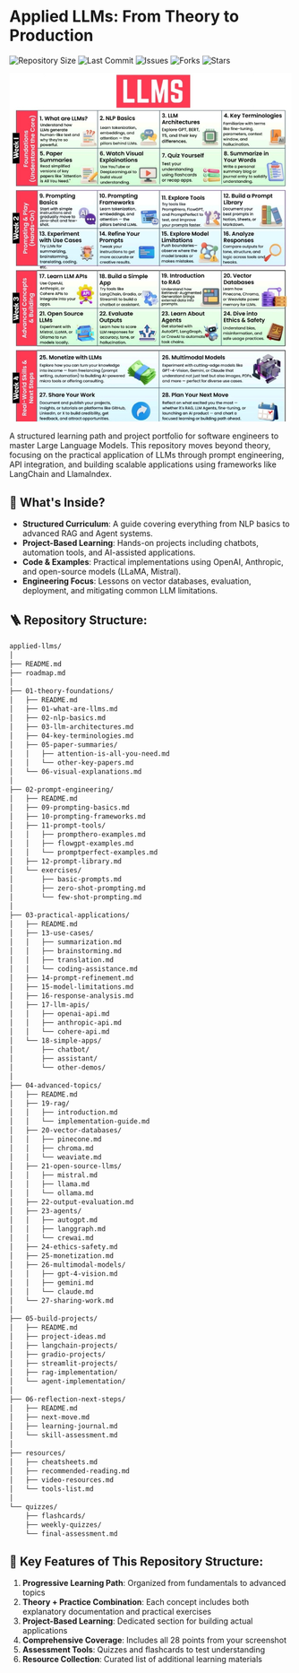 # Applied LLMs: From Theory to Production

![Repository Size](https://img.shields.io/github/repo-size/JawherKl/applied-llms)
![Last Commit](https://img.shields.io/github/last-commit/JawherKl/applied-llms)
![Issues](https://img.shields.io/github/issues-raw/JawherKl/applied-llms)
![Forks](https://img.shields.io/github/forks/JawherKl/applied-llms)
![Stars](https://img.shields.io/github/stars/JawherKl/applied-llms)

![applied-llms](https://github.com/JawherKl/applied-llms/blob/main/resources/applied-llms.jpg)

A structured learning path and project portfolio for software engineers to master Large Language Models. This repository moves beyond theory, focusing on the practical application of LLMs through prompt engineering, API integration, and building scalable applications using frameworks like LangChain and LlamaIndex.

## 🚀 What's Inside?
- **Structured Curriculum**: A guide covering everything from NLP basics to advanced RAG and Agent systems.
- **Project-Based Learning**: Hands-on projects including chatbots, automation tools, and AI-assisted applications.
- **Code & Examples**: Practical implementations using OpenAI, Anthropic, and open-source models (LLaMA, Mistral).
- **Engineering Focus**: Lessons on vector databases, evaluation, deployment, and mitigating common LLM limitations.

## 🪜 Repository Structure:

```
applied-llms/
│
├── README.md
├── roadmap.md
│
├── 01-theory-foundations/
│   ├── README.md
│   ├── 01-what-are-llms.md
│   ├── 02-nlp-basics.md
│   ├── 03-llm-architectures.md
│   ├── 04-key-terminologies.md
│   ├── 05-paper-summaries/
│   │   ├── attention-is-all-you-need.md
│   │   └── other-key-papers.md
│   └── 06-visual-explanations.md
│
├── 02-prompt-engineering/
│   ├── README.md
│   ├── 09-prompting-basics.md
│   ├── 10-prompting-frameworks.md
│   ├── 11-prompt-tools/
│   │   ├── prompthero-examples.md
│   │   ├── flowgpt-examples.md
│   │   └── promptperfect-examples.md
│   ├── 12-prompt-library.md
│   └── exercises/
│       ├── basic-prompts.md
│       ├── zero-shot-prompting.md
│       └── few-shot-prompting.md
│
├── 03-practical-applications/
│   ├── README.md
│   ├── 13-use-cases/
│   │   ├── summarization.md
│   │   ├── brainstorming.md
│   │   ├── translation.md
│   │   └── coding-assistance.md
│   ├── 14-prompt-refinement.md
│   ├── 15-model-limitations.md
│   ├── 16-response-analysis.md
│   ├── 17-llm-apis/
│   │   ├── openai-api.md
│   │   ├── anthropic-api.md
│   │   └── cohere-api.md
│   └── 18-simple-apps/
│       ├── chatbot/
│       ├── assistant/
│       └── other-demos/
│
├── 04-advanced-topics/
│   ├── README.md
│   ├── 19-rag/
│   │   ├── introduction.md
│   │   └── implementation-guide.md
│   ├── 20-vector-databases/
│   │   ├── pinecone.md
│   │   ├── chroma.md
│   │   └── weaviate.md
│   ├── 21-open-source-llms/
│   │   ├── mistral.md
│   │   ├── llama.md
│   │   └── ollama.md
│   ├── 22-output-evaluation.md
│   ├── 23-agents/
│   │   ├── autogpt.md
│   │   ├── langgraph.md
│   │   └── crewai.md
│   ├── 24-ethics-safety.md
│   ├── 25-monetization.md
│   ├── 26-multimodal-models/
│   │   ├── gpt-4-vision.md
│   │   ├── gemini.md
│   │   └── claude.md
│   └── 27-sharing-work.md
│
├── 05-build-projects/
│   ├── README.md
│   ├── project-ideas.md
│   ├── langchain-projects/
│   ├── gradio-projects/
│   ├── streamlit-projects/
│   ├── rag-implementation/
│   └── agent-implementation/
│
├── 06-reflection-next-steps/
│   ├── README.md
│   ├── next-move.md
│   ├── learning-journal.md
│   └── skill-assessment.md
│
├── resources/
│   ├── cheatsheets.md
│   ├── recommended-reading.md
│   ├── video-resources.md
│   └── tools-list.md
│
└── quizzes/
    ├── flashcards/
    ├── weekly-quizzes/
    └── final-assessment.md
```

## 🔑 Key Features of This Repository Structure:

1. **Progressive Learning Path**: Organized from fundamentals to advanced topics
2. **Theory + Practice Combination**: Each concept includes both explanatory documentation and practical exercises
3. **Project-Based Learning**: Dedicated section for building actual applications
4. **Comprehensive Coverage**: Includes all 28 points from your screenshot
5. **Assessment Tools**: Quizzes and flashcards to test understanding
6. **Resource Collection**: Curated list of additional learning materials
